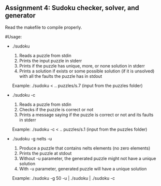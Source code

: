 ## Assignment 4: Sudoku checker, solver, and generator

Read the makefile to compile properly.

#Usage:

- ./sudoku
  1. Reads a puzzle from stdin
  2. Prints the input puzzle in stderr
  3. Prints if the puzzle has unique, more, or none solution in stderr
  4. Prints a solution if exists or some possible solution (if it is unsolved) with all the faults the puzzle has in stdout
  
  Example: ./sudoku < .. puzzles/s.7 (input from the puzzles folder)

- ./sudoku -c
  1. Reads a puzzle from stdin
  2. Checks if the puzzle is correct or not
  3. Prints a message saying if the puzzle is correct or not and its faults in stderr

  Example: ./sudoku -c < .. puzzles/s.1 (input from the puzzles folder)

- ./sudoku -g nelts -u
  1. Produce a puzzle that contains nelts elements (no zero elements)
  2. Prints the puzzle at stdout
  3. Without -u parameter, the generated puzzle might not have a unique solution
  4. With -u parameter, generated puzzle will have a unique solution

  Example: ./sudoku -g 50 -u | ./sudoku | ./sudoku -c 
